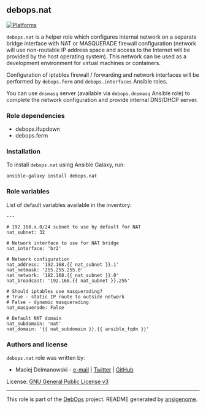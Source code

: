 ## debops.nat
[![Platforms](http://img.shields.io/badge/platforms-debian%20|%20ubuntu-lightgrey.svg)](#)


`debops.nat` is a helper role which configures internal network on
a separate bridge interface with NAT or MASQUERADE firewall configuration
(network will use non-routable IP address space and access to the Internet
will be provided by the host operating system). This network can be used as
a development environment for virtual machines or containers.

Configuration of iptables firewall / forwarding and network interfaces will
be performed by `debops.ferm` and `debops.interfaces` Ansible roles.

You can use `dnsmasq` server (available via `debops.dnsmasq` Ansible role)
to complete the network configuration and provide internal DNS/DHCP server.

### Role dependencies

- debops.ifupdown
- debops.ferm


### Installation

To install `debops.nat` using Ansible Galaxy, run:

    ansible-galaxy install debops.nat


### Role variables

List of default variables available in the inventory:

    ---
    
    # 192.168.x.0/24 subnet to use by default for NAT
    nat_subnet: 32
    
    # Network interface to use for NAT bridge
    nat_interface: 'br2'
    
    # Network configuration
    nat_address: '192.168.{{ nat_subnet }}.1'
    nat_netmask: '255.255.255.0'
    nat_network: '192.168.{{ nat_subnet }}.0'
    nat_broadcast: '192.168.{{ nat_subnet }}.255'
    
    # Should iptables use masquerading?
    # True - static IP route to outside network
    # False - dynamic masquerading
    nat_masquerade: False
    
    # Default NAT domain
    nat_subdomain: 'nat'
    nat_domain: '{{ nat_subdomain }}.{{ ansible_fqdn }}'





### Authors and license

`debops.nat` role was written by:

- Maciej Delmanowski - [e-mail](mailto:drybjed@gmail.com) | [Twitter](https://twitter.com/drybjed) | [GitHub](https://github.com/drybjed)


License: [GNU General Public License v3](https://tldrlegal.com/license/gnu-general-public-license-v3-(gpl-3))


***

This role is part of the [DebOps](http://debops.org/) project. README generated by [ansigenome](https://github.com/nickjj/ansigenome/).

